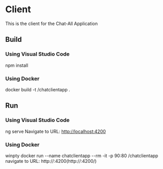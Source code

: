 # Client

This is the client for the Chat-All Application


## Build
### Using Visual Studio Code
npm install

### Using Docker
docker build -t <your-Dockerhub-account>/chatclientapp .


## Run
### Using Visual Studio Code
ng serve
Navigate to URL: [http://localhost:4200](http://localhost:4200/)
### Using Docker
winpty docker run --name chatclientapp --rm -it -p 90:80 <your-Dockerhub-account>/chatclientapp
navigate to URL: http://<your-docker-machine-ip>:4200(http://<your-docker-machine-ip>:4200/)

